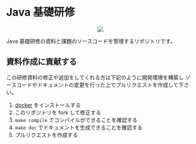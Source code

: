 # Java 基礎研修

<div align="center">
<img src="https://s3-us-west-2.amazonaws.com/svgporn.com/logos/java.svg">
</div>

Java 基礎研修の資料と課題のソースコードを管理するリポジトリです。

## 資料作成に貢献する

この研修資料の修正や追加をしてくれる方は下記のように開発環境を構築し
ソースコードやドキュメントの変更を行った上でプルリクエストを作成して下さい。

1. [docker] をインストールする
1. このリポジトリを fork して修正する
1. `make compile` でコンパイルができることを確認する
1. `make doc` でドキュメントを生成できることを確認する
1. プルリクエストを作成する

[docker]: https://www.docker.com/
